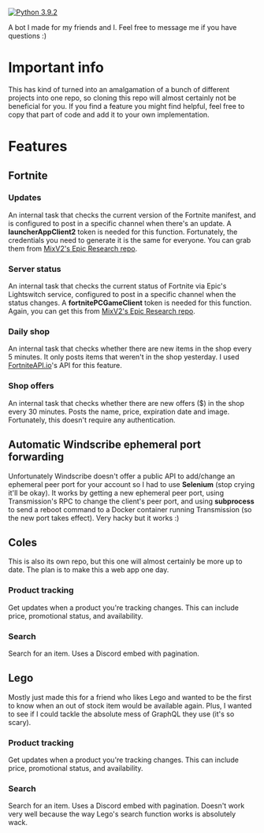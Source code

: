[![Python 3.9.2](https://img.shields.io/badge/python-3.9.2-blue.svg)](https://www.python.org/downloads/release/python-392/)

A bot I made for my friends and I. Feel free to message me if you have questions :)

# Important info
This has kind of turned into an amalgamation of a bunch of different projects into one repo, so cloning this repo will almost certainly not be beneficial for you. 
If you find a feature you might find helpful, feel free to copy that part of code and add it to your own implementation.

# Features

## Fortnite

### Updates
An internal task that checks the current version of the Fortnite manifest, and is configured to post in a specific channel when there's an update. 
A **launcherAppClient2** token is needed for this function. Fortunately, the credentials you need to generate it is the same for everyone. You can grab them from [MixV2's Epic Research repo](https://github.com/MixV2/EpicResearch/blob/master/docs/auth/auth_clients.md).

### Server status
An internal task that checks the current status of Fortnite via Epic's Lightswitch service, configured to post in a specific channel when the status changes.
A **fortnitePCGameClient** token is needed for this function. Again, you can get this from [MixV2's Epic Research repo](https://github.com/MixV2/EpicResearch/blob/master/docs/auth/auth_clients.md).

### Daily shop
An internal task that checks whether there are new items in the shop every 5 minutes. It only posts items that weren't in the shop yesterday. 
I used [FortniteAPI.io](https://fortniteapi.io)'s API for this feature. 

### Shop offers
An internal task that checks whether there are new offers ($) in the shop every 30 minutes. 
Posts the name, price, expiration date and image. Fortunately, this doesn't require any authentication. 

## Automatic Windscribe ephemeral port forwarding
Unfortunately Windscribe doesn't offer a public API to add/change an ephemeral peer port for your account so I had to use **Selenium** (stop crying it'll be okay).
It works by getting a new ephemeral peer port, using Transmission's RPC to change the client's peer port, and using **subprocess** to send a reboot command to a Docker container running Transmission (so the new port takes effect).
Very hacky but it works :)

## Coles
This is also its own repo, but this one will almost certainly be more up to date. The plan is to make this a web app one day.

### Product tracking
Get updates when a product you're tracking changes. This can include price, promotional status, and availability. 

### Search
Search for an item. Uses a Discord embed with pagination.

## Lego
Mostly just made this for a friend who likes Lego and wanted to be the first to know when an out of stock item would be available again. Plus, I wanted to see if I could tackle the absolute mess of GraphQL they use (it's so scary).

### Product tracking
Get updates when a product you're tracking changes. This can include price, promotional status, and availability.

### Search
Search for an item. Uses a Discord embed with pagination. Doesn't work very well because the way Lego's search function works is absolutely wack.